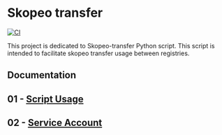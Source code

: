 # Skopeo transfer

[![CI](https://github.com/ixxeL2097/Skopeo-transfer/actions/workflows/python-package.yml/badge.svg)](https://github.com/ixxeL2097/Skopeo-transfer/actions/workflows/python-package.yml)

This project is dedicated to Skopeo-transfer Python script.
This script is intended to facilitate skopeo transfer usage between registries.

## Documentation

## 01 - [Script Usage](documentation/01-Script-usage.md)

## 02 - [Service Account](documentation/02-service-account.md)
